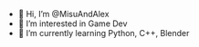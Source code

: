 - 👋 Hi, I’m @MisuAndAlex
- 👀 I’m interested in Game Dev
- 🌱 I’m currently learning Python, C++, Blender
